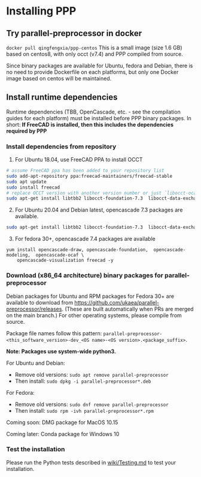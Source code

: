# Installing PPP

## Try parallel-preprocessor in docker

`docker pull qingfengxia/ppp-centos`
This is a small image (size 1.6 GB) based on centos8, with only occt (v7.4) and PPP compiled from source. 

Since binary packages are available for Ubuntu, fedora and Debian, there is no need to provide Dockerfile on each platforms, but only one Docker image based on centos will be maintained.

## Install runtime dependencies

Runtime dependencies (TBB, OpenCascade, etc. - see the compilation guides for each platform) must be installed before PPP binary packages.  In short: **If FreeCAD is installed, then this includes the dependencies required by PPP**


### Install dependencies from repository

1. For Ubuntu 18.04, use FreeCAD PPA to install OCCT
```bash
# assume FreeCAD ppa has been added to your repository list
sudo add-apt-repository ppa:freecad-maintainers/freecad-stable
sudo apt update
sudo install freecad
# replace OCCT version with another version number or just `libocct-ocaf-*` to match any version
sudo apt-get install libtbb2 libocct-foundation-7.3  libocct-data-exchange-7.3  libocct-modeling-data-7.3 libocct-modeling-algorithms-7.3  libocct-ocaf-7.3
```

2. For Ubuntu 20.04 and Debian latest, opencascade 7.3 packages are available. 
```bash
sudo apt-get install libtbb2 libocct-foundation-7.3  libocct-data-exchange-7.3  libocct-modeling-data-7.3 libocct-modeling-algorithms-7.3  libocct-ocaf-7.3
```

3. For fedora 30+, opencascade 7.4 packages are available  
```
yum install opencascade-draw, opencascade-foundation,  opencascade-modeling,  opencascade-ocaf \
    opencascade-visualization freecad -y
```

### Download (x86_64 architecture) binary packages for parallel-preprocessor

Debian packages for Ubuntu and RPM packages for Fedora 30+ are available to download from <https://github.com/ukaea/parallel-preprocessor/releases>.  (These are built automatically when PRs are merged on the main branch.)  For other operating systems, please compile from source.

Package file names follow this pattern: `parallel-preprocessor-<this_software_version>-dev_<OS name>-<OS version>.<package_suffix>`.

**Note: Packages use system-wide python3.**

For Ubuntu and Debian:

- Remove old versions: `sudo apt remove parallel-preprocessor`
- Then install: `sudo dpkg -i parallel-preprocessor*.deb`

For Fedora:

- Remove old versions: `sudo dnf remove parallel-preprocessor`
- Then install: `sudo rpm -ivh parallel-preprocessor*.rpm`

Coming soon: DMG package for MacOS 10.15

Coming later: Conda package for Windows 10

### Test the installation

Please run the Python tests described in [wiki/Testing.md](wiki/Testing.md) to test your installation.
